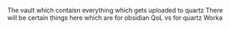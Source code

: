 The vault which contaisn everything which gets uploaded to quartz
There will be certain things here which are for obsidian QoL vs for quartz
Worka